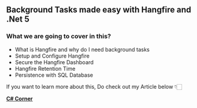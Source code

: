 
## Background Tasks made easy with Hangfire and .Net 5 

### What we are going to cover in this?
- What is Hangfire and why do I need background tasks
- Setup and Configure Hangfire
- Secure the Hangfire Dashboard
- Hangfire Retention Time
- Persistence with SQL Database


If you want to learn more about this, Do check out my Article below 👇🏻

[**C# Corner**](https://www.c-sharpcorner.com/article/background-tasks-made-easy-with-hangfire-and-net-5/ "C# Corner")
